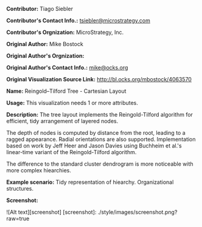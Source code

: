 **Contributor:** Tiago Siebler

**Contributor's Contact Info.:** <tsiebler@microstrategy.com>

**Contributor's Orgnization:** MicroStrategy, Inc.

**Original Author:** Mike Bostock

**Original Author's Orgnization:** 

**Original Author's Contact Info.:** mike@ocks.org

**Original Visualization Source Link:** http://bl.ocks.org/mbostock/4063570

**Name:** Reingold–Tilford Tree - Cartesian Layout

**Usage:** This visualization needs 1 or more attributes.

**Description:** The tree layout implements the Reingold-Tilford algorithm for efficient, tidy arrangement of layered nodes. 

The depth of nodes is computed by distance from the root, leading to a ragged appearance. Radial orientations are also supported. Implementation based on work by Jeff Heer and Jason Davies using Buchheim et al.'s linear-time variant of the Reingold-Tilford algorithm.

The difference to the standard cluster dendrogram is more noticeable with more complex hiearchies.

**Example scenario:** Tidy representation of hiearchy. Organizational structures.

**Screenshot:**

![Alt text][screenshot]
[screenshot]: ./style/images/screenshot.png?raw=true
